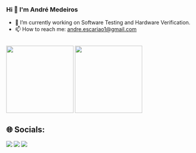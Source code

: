 ### Hi 👋 I'm André Medeiros

- 🔭 I’m currently working on Software Testing and Hardware Verification.
- 📫 How to reach me: andre.escariao1@gmail.com
  
##

<div>
  <img height=180cm src="https://github-readme-stats.vercel.app/api?username=andreemedeiros&show_icons=true&theme=transparent" />
  <img height=180cm src="https://github-readme-stats.vercel.app/api/top-langs/?username=andreemedeiros&layout=compact&show_icons=true&theme=transparent" />
</div>

## 🌐 Socials:
<div> 
  <a href="https://discord.gg" target="_blank"><img src="https://img.shields.io/badge/Discord-7289DA?style=for-the-badge&logo=discord&logoColor=white" target="_blank"></a> 
  <a href = "mailto:andre.escariao1@gmail.com"><img src="https://img.shields.io/badge/-Gmail-%23333?style=for-the-badge&logo=gmail&logoColor=white" target="_blank"></a>
  <a href="https://www.linkedin.com/in/andreemedeiros/" target="_blank"><img src="https://img.shields.io/badge/-LinkedIn-%230077B5?style=for-the-badge&logo=linkedin&logoColor=white" target="_blank"></a> 
</div>
